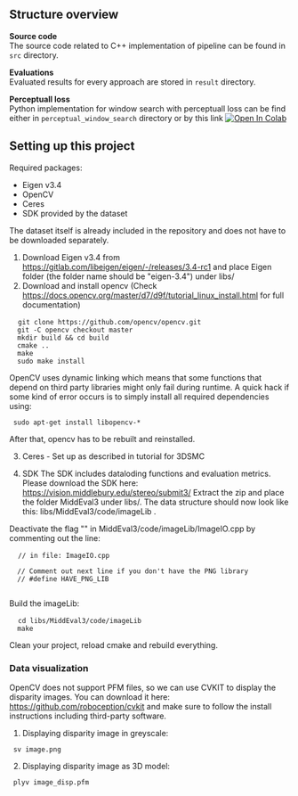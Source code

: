 ## Structure overview
**Source code**  
The source code related to C++ implementation of pipeline can be found in `src`  directory.  
  
**Evaluations**  
Evaluated results for every approach are stored in `result` directory.  
  
**Perceptuall loss**    
Python implementation for window search with perceptuall loss can be find either in `perceptual_window_search` directory or by this link [![Open In Colab](https://colab.research.google.com/assets/colab-badge.svg)](https://colab.research.google.com/drive/1-_9nUCgVG-z5bmwzbjZFOWufCbO8qSbb?usp=sharing)



## Setting up this project
Required packages: 
- Eigen v3.4
- OpenCV 
- Ceres
- SDK provided by the dataset

The dataset itself is already included in the repository and does not have to be downloaded separately. 

1. Download Eigen v3.4 from https://gitlab.com/libeigen/eigen/-/releases/3.4-rc1 and place Eigen folder (the folder name should be "eigen-3.4") under libs/
2. Download and install opencv (Check https://docs.opencv.org/master/d7/d9f/tutorial_linux_install.html for full documentation)
<pre> <code> git clone https://github.com/opencv/opencv.git
  git -C opencv checkout master
  mkdir build && cd build
  cmake .. 
  make 
  sudo make install
</code></pre>

OpenCV uses dynamic linking which means that some functions that depend on third party libraries might only fail during runtime. A quick hack if some kind of error occurs is to simply install all required dependencies using:
<pre><code> sudo apt-get install libopencv-* </code></pre>
After that, opencv has to be rebuilt and reinstalled. 

3. Ceres - Set up as described in tutorial for 3DSMC

4. SDK 
The SDK includes dataloding functions and evaluation metrics. 
Please download the SDK here: https://vision.middlebury.edu/stereo/submit3/
Extract the zip and place the folder MiddEval3 under libs/. The data structure should now look like this: libs/MiddEval3/code/imageLib .

Deactivate the flag "" in MiddEval3/code/imageLib/ImageIO.cpp by commenting out the line: 
<pre> <code> // in file: ImageIO.cpp

  // Comment out next line if you don't have the PNG library
  // #define HAVE_PNG_LIB 

</code></pre>

   
Build the imageLib: 
<pre> <code> cd libs/MiddEval3/code/imageLib
  make 
</code></pre>

Clean your project, reload cmake and rebuild everything. 


### Data visualization 
OpenCV does not support PFM files, so we can use CVKIT to display the disparity images. 
You can download it here: https://github.com/roboception/cvkit and make sure to follow the install instructions including third-party software. 

1. Displaying disparity image in greyscale: 
<pre><code> sv image.png </code></pre>

2. Displaying disparity image as 3D model: 
<pre><code> plyv image_disp.pfm </code></pre>
